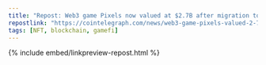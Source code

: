 ```yaml
---
title: "Repost: Web3 game Pixels now valued at $2.7B after migration to Ronin"
repostlink: "https://cointelegraph.com/news/web3-game-pixels-valued-2-7-billion-after-ronin-migration"
tags: [NFT, blockchain, gamefi]
---
```


{% include embed/linkpreview-repost.html %}
